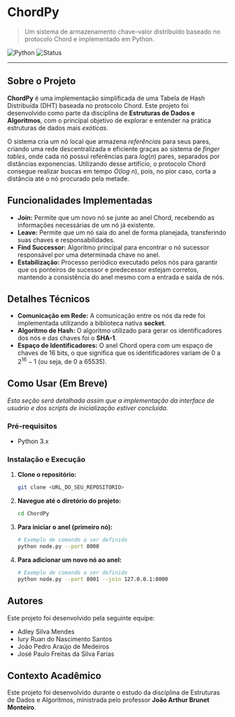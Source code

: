 # ChordPy

> Um sistema de armazenamento chave-valor distribuído baseado no protocolo Chord e implementado em Python.

![Python](https://img.shields.io/badge/Python-3.x-blue.svg?style=for-the-badge&logo=python)
![Status](https://img.shields.io/badge/Status-Em%20Desenvolvimento-yellow.svg?style=for-the-badge)

---

## Sobre o Projeto

**ChordPy** é uma implementação simplificada de uma Tabela de Hash Distribuída (DHT) baseada no protocolo Chord. Este projeto foi desenvolvido como parte da disciplina de **Estruturas de Dados e Algoritmos**, com o principal objetivo de explorar e entender na prática estruturas de dados mais _exóticas_.

O sistema cria um nó local que armazena _referências_ para seus pares, criando uma rede descentralizada e eficiente graças ao sistema de _finger tables_, onde cada nó possui referências para $log(n)$ pares, separados por distâncias exponencias. Utilizando desse artifício, o protocolo Chord consegue realizar buscas em tempo $O(log\ n)$, pois, no pior caso, corta a distância até o nó procurado pela metade.

## Funcionalidades Implementadas

- **Join:** Permite que um novo nó se junte ao anel Chord, recebendo as informações necessárias de um nó já existente.
- **Leave:** Permite que um nó saia do anel de forma planejada, transferindo suas chaves e responsabilidades.
- **Find Successor:** Algoritmo principal para encontrar o nó sucessor responsável por uma determinada chave no anel.
- **Estabilização:** Processo periódico executado pelos nós para garantir que os ponteiros de sucessor e predecessor estejam corretos, mantendo a consistência do anel mesmo com a entrada e saída de nós.

## Detalhes Técnicos

- **Comunicação em Rede:** A comunicação entre os nós da rede foi implementada utilizando a biblioteca nativa **socket**.
- **Algoritmo de Hash:** O algoritmo utilizado para gerar os identificadores dos nós e das chaves foi o **SHA-1**.
- **Espaço de Identificadores:** O anel Chord opera com um espaço de chaves de $16$ bits, o que significa que os identificadores variam de $0$ a $2^{16}-1$ (ou seja, de 0 a 65535).

## Como Usar (Em Breve)

_Esta seção será detalhada assim que a implementação da interface de usuário e dos scripts de inicialização estiver concluída._

### Pré-requisitos

- Python 3.x

### Instalação e Execução

1. **Clone o repositório:**

    ```bash
    git clone <URL_DO_SEU_REPOSITORIO>
    ```

2. **Navegue até o diretório do projeto:**

    ```bash
    cd ChordPy
    ```

3. **Para iniciar o anel (primeiro nó):**

    ```bash
    # Exemplo de comando a ser definido
    python node.py --port 8000
    ```

4. **Para adicionar um novo nó ao anel:**

    ```bash
    # Exemplo de comando a ser definido
    python node.py --port 8001 --join 127.0.0.1:8000
    ```

## Autores

Este projeto foi desenvolvido pela seguinte equipe:

- Adley Silva Mendes
- Iury Ruan do Nascimento Santos
- João Pedro Araújo de Medeiros
- José Paulo Freitas da Silva Farias

## Contexto Acadêmico

Este projeto foi desenvolvido durante o estudo da disciplina de Estruturas de Dados e Algoritmos, ministrada pelo professor **João Arthur Brunet Monteiro**.

